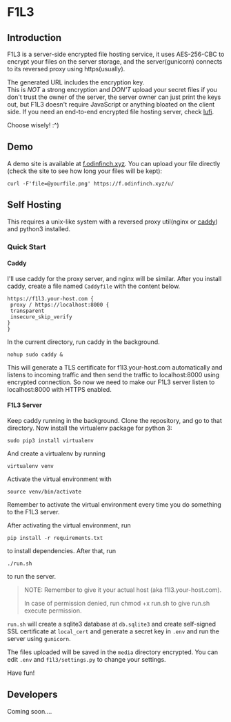 # F1L3  
## Introduction
F1L3 is a server-side encrypted file hosting service, it uses AES-256-CBC to encrypt your files on the server storage, and the server(gunicorn) connects to its reversed proxy using https(usually).  

The generated URL includes the encryption key.  
This is *NOT* a strong encryption and *DON'T* upload your secret files if you don't trust the owner of the server, the server owner can just print the keys out, but F1L3 doesn't require JavaScript or anything bloated on the client side. If you need an end-to-end encrypted file hosting server, check [lufi](https://framagit.org/luc/lufi).  

Choose wisely! :^)

## Demo
A demo site is available at [f.odinfinch.xyz](https://f.odinfinch.xyz).
You can upload your file directly (check the site to see how long your files will be kept):
```
curl -F'file=@yourfile.png' https://f.odinfinch.xyz/u/
```
## Self Hosting
This requires a unix-like system with a reversed proxy util(nginx or [caddy](https://caddyserver.com/)) and python3 installed.
### Quick Start
#### Caddy
I'll use caddy for the proxy server, and nginx will be similar. After you install caddy, create a file named `Caddyfile` with the content below.
```
https://f1l3.your-host.com {
 proxy / https://localhost:8000 {
 transparent
 insecure_skip_verify
}
}
```
In the current directory, run caddy in the background.
```
nohup sudo caddy &
```
This will generate a TLS certificate for f1l3.your-host.com automatically and listens to incoming traffic and then send the traffic to localhost:8000 using encrypted connection. So now we need to make our F1L3 server listen to localhost:8000 with HTTPS enabled.

#### F1L3 Server
Keep caddy running in the background. Clone the repository, and go to that directory. Now install the virtualenv package for python 3: 
```
sudo pip3 install virtualenv
```

And create a virtualenv by running 
```
virtualenv venv
```
Activate the virtual environment with 
```
source venv/bin/activate
```
 Remember to activate the virtual environment every time you do something to the F1L3 server.

After activating the virtual environment, run 
```
pip install -r requirements.txt
``` 
to install dependencies. After that, run 
```
./run.sh
``` 
to run the server. 
> NOTE: 
> Remember to give it your actual host (aka f1l3.your-host.com).
> 
> In case of permission denied, run chmod +x run.sh to give run.sh execute permission.

`run.sh` will create a sqlite3 database at `db.sqlite3` and create self-signed SSL certificate at `local_cert` and generate a secret key in `.env` and run the server using `gunicorn`. 

The files uploaded will be saved in the `media` directory encrypted. You can edit `.env` and `f1l3/settings.py` to change your settings.

Have fun!

## Developers
Coming soon....